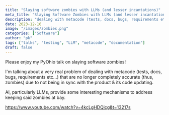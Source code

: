 ```yaml
---
title: "Slaying software zombies with LLMs (and lesser incantations)"
meta_title: "Slaying Software Zombies with LLMs (and lesser incantations)"
description: "dealing with metacode (tests, docs, bugs, requirements etc...) that are no longer completely accurate (thus, zombies) due to not being in sync with the product & its code updating."
date: 2023-12-16
image: "/images/zombies.png"
categories: ["Software"]
author: "pk"
tags: ["talks", "testing", "LLM", "metacode", "documentation"]
draft: false
---
```


Please enjoy my PyOhio talk on slaying software zombies! 

I'm talking about a very real problem of dealing with metacode (tests, docs, bugs, requirements etc...) that are no longer completely accurate (thus, zombies) due to not being in sync with the product & its code updating. 

AI, particularly LLMs, provide some interesting mechanisms to address keeping said zombies at bay.

https://www.youtube.com/watch?v=4kcLgHDQicg&t=13217s

